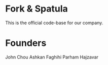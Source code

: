 # Fork & Spatula
This is the official code-base for our company.

# Founders
John Chou
Ashkan Faghihi
Parham Hajzavar

